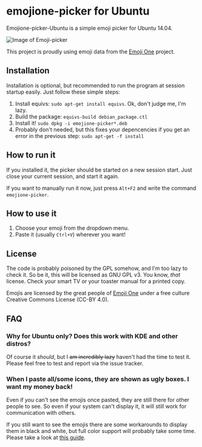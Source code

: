 # emojione-picker for Ubuntu

Emojione-picker-Ubuntu is a simple emoji picker for Ubuntu 14.04.

![Image of Emoji-picker](https://raw.githubusercontent.com/gentakojima/emojione-picker-ubuntu/master/screenshot.png)

This project is proudly using emoji data from the [Emoji One](http://emojione.com/) project.


## Installation

Installation is optional, but recommended to run the program at session startup easily. Just follow these simple steps:

  1. Install equivs: `sudo apt-get install equivs`. Ok, don't judge me, I'm lazy.
  2. Build the package: `equivs-build debian_package.ctl`
  3. Install it! `sudo dpkg -i emojione-picker*.deb`
  4. Probably don't needed, but this fixes your depencencies if you get an error in the previous step: `sudo apt-get -f install`


## How to run it

If you installed it, the picker should be started on a new session start. Just close your current session, and start it again.

If you want to manually run it now, just press `Alt+F2` and write the command `emojione-picker`.

## How to use it

  1. Choose your emoji from the dropdown menu.
  2. Paste it (usually `Ctrl+V`) wherever you want!

## License

The code is probably poisoned by the GPL somehow, and I'm too lazy to check it. So be it, this will be licensed as GNU GPL v3. You know, *that* license. Check your smart TV or your toaster manual for a printed copy.

Emojis are licensed by the great people of [Emoji One](http://emojione.com/) under a free culture Creative Commons License (CC-BY 4.0).


## FAQ


### Why for Ubuntu only? Does this work with KDE and other distros?

Of course it *should*, but I ~~am incredibly lazy~~ haven't had the time to test it. Please feel free to test and report via the issue tracker.

### When I paste all/some icons, they are shown as ugly boxes. I want my money back!

Even if *you*  can't see the emojis once pasted, they are still there for other people to see. So even if your system can't display it, it will still work for communication with others.

If you still want to see the emojis there are some workarounds to display them in black and white, but full color support will probably take some time. Please take a look at [this guide](http://www.omgubuntu.co.uk/2014/11/see-install-use-emoji-symbols-ubuntu-linux).
